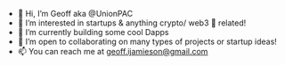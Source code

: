 - 👋 Hi, I’m Geoff aka @UnionPAC
- 👀 I’m interested in startups & anything crypto/ web3 🌈 related!
- 🌱 I’m currently building some cool Dapps
- 💞️ I’m open to collaborating on many types of projects or startup ideas! 
- 📫 You can reach me at geoff.ijamieson@gmail.com

<!---
UnionPAC/UnionPAC is a ✨ special ✨ repository because its `README.md` (this file) appears on your GitHub profile.
You can click the Preview link to take a look at your changes.
--->
